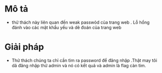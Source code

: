 # Mô tả 
- thử thách này liên quan đến weak passwỏd của trang web . Lỗ hổng đánh vào các mật khẩu yếu và dẽ đoán của trang web
# Giải pháp
- Thử thách chúng ta chỉ cần tìm ra password để đăng nhập .Thật may tôi dã đăng nhập thử admin và nó có kết quả và admin là flag càn tìm.
